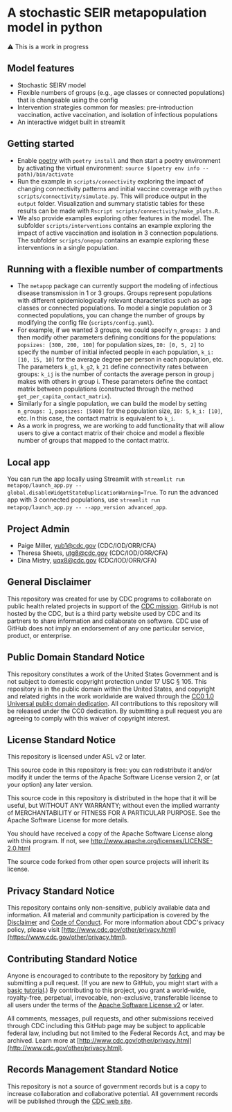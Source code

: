 # A stochastic SEIR metapopulation model in python

⚠️ This is a work in progress

## Model features

* Stochastic SEIRV model
* Flexible numbers of groups (e.g., age classes or connected populations) that is changeable using the config
* Intervention strategies common for measles: pre-introduction vaccination, active vaccination, and isolation of infectious populations
* An interactive widget built in streamlit

## Getting started

* Enable [poetry](https://python-poetry.org/) with `poetry install` and then start a poetry environment by activating the virtual environment: `source $(poetry env info --path)/bin/activate`
* Run the example in `scripts/connectivity` exploring the impact of changing connectivity patterns and initial vaccine coverage with `python scripts/connectivity/simulate.py`. This will produce output in the `output` folder. Visualization and summary statistic tables for these results can be made with `Rscript scripts/connectivity/make_plots.R`.
* We also provide examples exploring other features in the model. The subfolder `scripts/interventions` contains an example exploring the impact of active vaccination and isolation in 3 connection populations. The subfolder `scripts/onepop` contains an example exploring these interventions in a single population.


## Running with a flexible number of compartments

* The `metapop` package can currently support the modeling of infectious disease transmission in 1 or 3 groups. Groups represent populations with different epidemiologically relevant characteristics such as age classes or connected populations. To model a single population or 3 connected populations, you can change the number of groups by modifying the config file (`scripts/config.yaml`).
* For example, if we wanted 3 groups, we could specify `n_groups: 3` and then modify other parameters defining conditions for the populations: `popsizes: [300, 200, 100]` for population sizes, `I0: [0, 5, 2]` to specify the number of initial infected people in each population, `k_i: [10, 15, 10]` for the average degree per person in each population, etc. The parameters `k_g1`, `k_g2`, `k_21` define connectivity rates between groups: `k_ij` is the number of contacts the average person in group j makes with others in group i. These parameters define the contact matrix between populations (constructed through the method `get_per_capita_contact_matrix`).
* Similarly for a single population, we can build the model by setting `n_groups: 1`, `popsizes: [5000]` for the population size, `I0: 5`, `k_i: [10]`, etc. In this case, the contact matrix is equivalent to `k_i`.
* As a work in progress, we are working to add functionality that will allow users to give a contact matrix of their choice and model a flexible number of groups that mapped to the contact matrix.


## Local app
You can run the app locally using Streamlit with `streamlit run metapop/launch_app.py --global.disableWidgetStateDuplicationWarning=True`. To run the advanced app with 3 connected populations, use `streamlit run metapop/launch_app.py -- --app_version advanced_app`.


## Project Admin

* Paige Miller, yub1@cdc.gov (CDC/IOD/ORR/CFA)
* Theresa Sheets, utg8@cdc.gov (CDC/IOD/ORR/CFA)
* Dina Mistry, uqx8@cdc.gov (CDC/IOD/ORR/CFA)

## General Disclaimer
This repository was created for use by CDC programs to collaborate on public health related projects in support of the [CDC mission](https://www.cdc.gov/about/organization/mission.htm).  GitHub is not hosted by the CDC, but is a third party website used by CDC and its partners to share information and collaborate on software. CDC use of GitHub does not imply an endorsement of any one particular service, product, or enterprise.

## Public Domain Standard Notice
This repository constitutes a work of the United States Government and is not
subject to domestic copyright protection under 17 USC § 105. This repository is in
the public domain within the United States, and copyright and related rights in
the work worldwide are waived through the [CC0 1.0 Universal public domain dedication](https://creativecommons.org/publicdomain/zero/1.0/).
All contributions to this repository will be released under the CC0 dedication. By
submitting a pull request you are agreeing to comply with this waiver of
copyright interest.

## License Standard Notice
This repository is licensed under ASL v2 or later.

This source code in this repository is free: you can redistribute it and/or modify it under
the terms of the Apache Software License version 2, or (at your option) any
later version.

This source code in this repository is distributed in the hope that it will be useful, but WITHOUT ANY
WARRANTY; without even the implied warranty of MERCHANTABILITY or FITNESS FOR A
PARTICULAR PURPOSE. See the Apache Software License for more details.

You should have received a copy of the Apache Software License along with this
program. If not, see http://www.apache.org/licenses/LICENSE-2.0.html

The source code forked from other open source projects will inherit its license.

## Privacy Standard Notice
This repository contains only non-sensitive, publicly available data and
information. All material and community participation is covered by the
[Disclaimer](https://github.com/CDCgov/template/blob/master/DISCLAIMER.md)
and [Code of Conduct](https://github.com/CDCgov/template/blob/master/code-of-conduct.md).
For more information about CDC's privacy policy, please visit [http://www.cdc.gov/other/privacy.html](https://www.cdc.gov/other/privacy.html).

## Contributing Standard Notice
Anyone is encouraged to contribute to the repository by [forking](https://help.github.com/articles/fork-a-repo)
and submitting a pull request. (If you are new to GitHub, you might start with a
[basic tutorial](https://help.github.com/articles/set-up-git).) By contributing
to this project, you grant a world-wide, royalty-free, perpetual, irrevocable,
non-exclusive, transferable license to all users under the terms of the
[Apache Software License v2](http://www.apache.org/licenses/LICENSE-2.0.html) or
later.

All comments, messages, pull requests, and other submissions received through
CDC including this GitHub page may be subject to applicable federal law, including but not limited to the Federal Records Act, and may be archived. Learn more at [http://www.cdc.gov/other/privacy.html](http://www.cdc.gov/other/privacy.html).

## Records Management Standard Notice
This repository is not a source of government records but is a copy to increase
collaboration and collaborative potential. All government records will be
published through the [CDC web site](http://www.cdc.gov).

